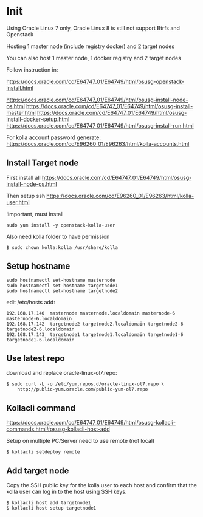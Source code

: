 # Init

Using Oracle Linux 7 only, Oracle Linux 8 is still not support Btrfs and Openstack

Hosting 1 master node (include registry docker) and 2 target nodes

You can also host 1 master node, 1 docker registry and 2 target nodes

Follow instruction in:

https://docs.oracle.com/cd/E64747_01/E64749/html/osusg-openstack-install.html

https://docs.oracle.com/cd/E64747_01/E64749/html/osusg-install-node-os.html
https://docs.oracle.com/cd/E64747_01/E64749/html/osusg-install-master.html
https://docs.oracle.com/cd/E64747_01/E64749/html/osusg-install-docker-setup.html
https://docs.oracle.com/cd/E64747_01/E64749/html/osusg-install-run.html

For kolla account password generate:
https://docs.oracle.com/cd/E96260_01/E96263/html/kolla-accounts.html

## Install Target node

First install all
https://docs.oracle.com/cd/E64747_01/E64749/html/osusg-install-node-os.html

Then setup ssh
https://docs.oracle.com/cd/E96260_01/E96263/html/kolla-user.html

!important, must install
```shell
sudo yum install -y openstack-kolla-user
```

Also need kolla folder to have permission
```shell
$ sudo chown kolla:kolla /usr/share/kolla
```

## Setup hostname

```shell
sudo hostnamectl set-hostname masternode
sudo hostnamectl set-hostname targetnode1
sudo hostnamectl set-hostname targetnode2
```

edit /etc/hosts add:
```
192.168.17.140  masternode masternode.localdomain masternode-6 masternode-6.localdomain
192.168.17.142  targetnode2 targetnode2.localdomain targetnode2-6 targetnode2-6.localdomain
192.168.17.143  targetnode1 targetnode1.localdomain targetnode1-6 targetnode1-6.localdomain
```

## Use latest repo

download and replace oracle-linux-ol7.repo:
```
$ sudo curl -L -o /etc/yum.repos.d/oracle-linux-ol7.repo \
    http://public-yum.oracle.com/public-yum-ol7.repo
```

## Kollacli command

https://docs.oracle.com/cd/E64747_01/E64749/html/osusg-kollacli-commands.html#osusg-kollacli-host-add

Setup on multiple PC/Server need to use remote (not local)
```shell
$ kollacli setdeploy remote
```

## Add target node

Copy the SSH public key for the kolla user to each host and confirm that the kolla user can log in to the host using SSH keys. 

```shell
$ kollacli host add targetnode1
$ kollacli host setup targetnode1

```
